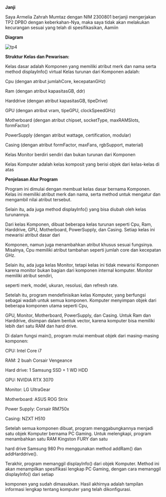**Janji**

Saya Armelia Zahrah Mumtaz dengan NIM 2300801 berjanji mengerjakan TP2 DPBO dengan keberkahan-Nya, maka saya tidak akan melakukan kecurangan sesuai yang telah di spesifikasikan, Aamiin

**Diagram**

![tp4](https://github.com/user-attachments/assets/6f180387-8e75-401e-8167-cce27f36859c)

**Struktur Kelas dan Pewarisan:**

Kelas dasar adalah Komponen yang memiliki atribut merk dan nama serta method displayInfo() virtual
Kelas turunan dari Komponen adalah:

Cpu (dengan atribut jumlahCore, kecepatanGHz)

Ram (dengan atribut kapasitasGB, ddr)

Harddrive (dengan atribut kapasitasGB, tipeDrive)

GPU (dengan atribut vram, tipeGPU, clockSpeedGHz)

Motherboard (dengan atribut chipset, socketType, maxRAMSlots, formFactor)

PowerSupply (dengan atribut wattage, certification, modular)

Casing (dengan atribut formFactor, maxFans, rgbSupport, material)

Kelas Monitor berdiri sendiri dan bukan turunan dari Komponen

Kelas Komputer adalah kelas komposit yang berisi objek dari kelas-kelas di atas

**Penjelasan Alur Program**

Program ini dimulai dengan membuat kelas dasar bernama Komponen. Kelas ini memiliki atribut merk dan nama, serta method untuk mengatur dan mengambil nilai atribut tersebut. 

Selain itu, ada juga method displayInfo() yang bisa diubah oleh kelas turunannya.

Dari kelas Komponen, dibuat beberapa kelas turunan seperti Cpu, Ram, Harddrive, GPU, Motherboard, PowerSupply, dan Casing. Setiap kelas ini mewarisi atribut dasar dari 

Komponen, namun juga menambahkan atribut khusus sesuai fungsinya. Misalnya, Cpu memiliki atribut tambahan seperti jumlah core dan kecepatan GHz.

Selain itu, ada juga kelas Monitor, tetapi kelas ini tidak mewarisi Komponen karena monitor bukan bagian dari komponen internal komputer. Monitor memiliki atribut sendiri, 

seperti merk, model, ukuran, resolusi, dan refresh rate.

Setelah itu, program mendefinisikan kelas Komputer, yang berfungsi sebagai wadah untuk semua komponen. Komputer menyimpan objek dari beberapa komponen utama seperti Cpu, 

GPU, Monitor, Motherboard, PowerSupply, dan Casing. Untuk Ram dan Harddrive, disimpan dalam bentuk vector, karena komputer bisa memiliki lebih dari satu RAM dan hard drive.

Di dalam fungsi main(), program mulai membuat objek dari masing-masing komponen:

CPU: Intel Core i7

RAM: 2 buah Corsair Vengeance

Hard drive: 1 Samsung SSD + 1 WD HDD

GPU: NVIDIA RTX 3070

Monitor: LG UltraGear

Motherboard: ASUS ROG Strix

Power Supply: Corsair RM750x

Casing: NZXT H510

Setelah semua komponen dibuat, program menggabungkannya menjadi satu objek Komputer bernama PC Gaming. Untuk melengkapi, program menambahkan satu RAM Kingston FURY dan satu 

hard drive Samsung 980 Pro menggunakan method addRam() dan addHarddrive().

Terakhir, program memanggil displayInfo() dari objek Komputer. Method ini akan menampilkan spesifikasi lengkap PC Gaming, dengan cara memanggil displayInfo() dari setiap 

komponen yang sudah dimasukkan. Hasil akhirnya adalah tampilan informasi lengkap tentang komputer yang telah dikonfigurasi.
